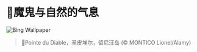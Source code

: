 # 🔖魔鬼与自然的气息

![Bing Wallpaper](https://www.bing.com/th?id=OHR.PointeDiable_ZH-CN0610493136_1920x1080.jpg&rf=LaDigue_1920x1080.jpg&pid=hp)

> 📝Pointe du Diable，圣皮埃尔，留尼汪岛 (© MONTICO Lionel/Alamy)
